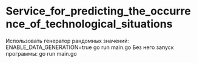 # Service_for_predicting_the_occurrence_of_technological_situations
Использовать генератор рандомных значений: ENABLE_DATA_GENERATION=true go run main.go
Без него запуск программы: go run main.go